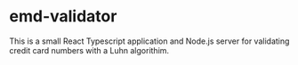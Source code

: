 # emd-validator
This is a small React Typescript application and Node.js server for validating credit card numbers with a Luhn algorithim.
